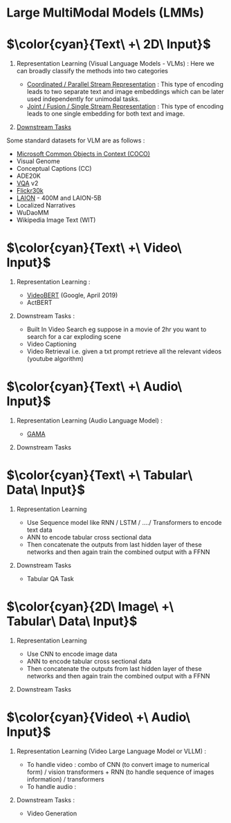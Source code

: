 # Large MultiModal Models (LMMs)






# $\color{cyan}{Text\ +\ 2D\ Input\}$
1. Representation Learning (Visual Language Models - VLMs) : Here we can broadly classify the methods into two categories
   - [Coordinated / Parallel Stream Representation](https://khetansarvesh.medium.com/parallel-stream-representation-learning-for-visual-language-models-vlms-3b9233f3f8c5) : This type of encoding leads to two separate text and image embeddings which can be later used independently for unimodal tasks. 
   - [Joint / Fusion / Single Stream Representation](https://khetansarvesh.medium.com/single-stream-representation-learning-for-visual-language-models-vlms-b9455b35216a) : This type of encoding leads to one single embedding for both text and image.

2. [Downstream Tasks](https://khetansarvesh.medium.com/downstream-tasks-using-vlms-57be1fadb618)


Some standard datasets for VLM are as follows : 
- [Microsoft Common Objects in Context (COCO)](https://homes.cs.washington.edu/~ranjay/visualgenome/index.html)
- Visual Genome
- Conceptual Captions (CC)
- ADE20K
- [VQA](https://visualqa.org/) v2
- [Flickr30k](https://shannon.cs.illinois.edu/DenotationGraph/)
- [LAION](https://laion.ai/) - 400M and LAION-5B
- Localized Narratives
- WuDaoMM
- Wikipedia Image Text (WIT)








# $\color{cyan}{Text\ +\ Video\ Input\}$
1. Representation Learning :
   - [VideoBERT](https://arxiv.org/abs/1904.01766) (Google, April 2019)
   - ActBERT
     
2. Downstream Tasks :
   - Built In Video Search eg suppose in a movie of 2hr you want to search for a car exploding scene
   - Video Captioning
   - Video Retrieval i.e. given a txt prompt retrieve all the relevant videos (youtube algorithm)











# $\color{cyan}{Text\ +\ Audio\ Input\}$
1. Representation Learning (Audio Language Model) :
   - [GAMA](https://sreyan88.github.io/gamaaudio/)
   
2. Downstream Tasks








# $\color{cyan}{Text\ +\ Tabular\ Data\ Input\}$
1. Representation Learning
   - Use Sequence model like RNN / LSTM / …./ Transformers to encode text data 
   - ANN to encode tabular cross sectional data 
   - Then concatenate the outputs from last hidden layer of these networks and then again train the combined output with a FFNN
     
2. Downstream Tasks
   - Tabular QA Task









# $\color{cyan}{2D\ Image\ +\ Tabular\ Data\ Input\}$
1. Representation Learning
   - Use CNN to encode image data 
   - ANN to encode tabular cross sectional data 
   - Then concatenate the outputs from last hidden layer of these networks and then again train the combined output with a FFNN
     
2. Downstream Tasks










# $\color{cyan}{Video\ +\ Audio\ Input\}$
1. Representation Learning (Video Large Language Model or VLLM) : 
   - To handle video : combo of CNN (to convert image to numerical form) / vision transformers + RNN (to handle sequence of images information) / transformers
   - To handle audio :

2. Downstream Tasks :
   - Video Generation
